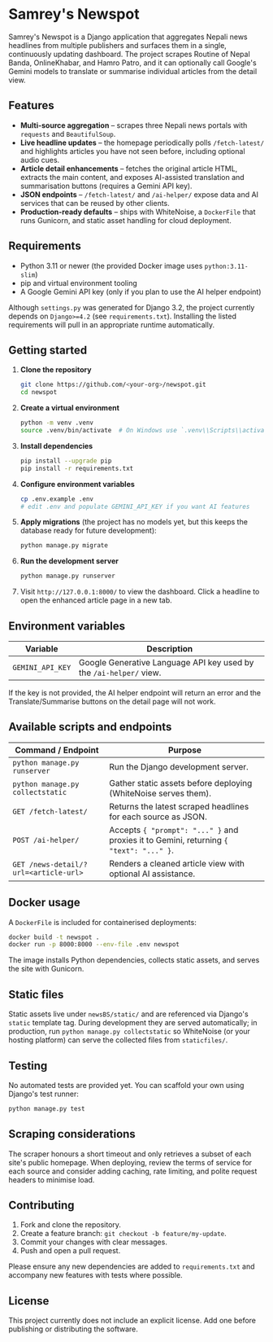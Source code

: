 # Samrey's Newspot

Samrey's Newspot is a Django application that aggregates Nepali news headlines from
multiple publishers and surfaces them in a single, continuously updating dashboard.
The project scrapes Routine of Nepal Banda, OnlineKhabar, and Hamro Patro, and it can
optionally call Google's Gemini models to translate or summarise individual articles
from the detail view.

## Features

- **Multi-source aggregation** – scrapes three Nepali news portals with `requests`
  and `BeautifulSoup`.
- **Live headline updates** – the homepage periodically polls `/fetch-latest/` and
  highlights articles you have not seen before, including optional audio cues.
- **Article detail enhancements** – fetches the original article HTML, extracts the
  main content, and exposes AI-assisted translation and summarisation buttons
  (requires a Gemini API key).
- **JSON endpoints** – `/fetch-latest/` and `/ai-helper/` expose data and AI services
  that can be reused by other clients.
- **Production-ready defaults** – ships with WhiteNoise, a `DockerFile` that runs
  Gunicorn, and static asset handling for cloud deployment.

## Requirements

- Python 3.11 or newer (the provided Docker image uses `python:3.11-slim`)
- pip and virtual environment tooling
- A Google Gemini API key (only if you plan to use the AI helper endpoint)

Although `settings.py` was generated for Django 3.2, the project currently depends on
`Django>=4.2` (see `requirements.txt`). Installing the listed requirements will pull in
an appropriate runtime automatically.

## Getting started

1. **Clone the repository**
   ```bash
   git clone https://github.com/<your-org>/newspot.git
   cd newspot
   ```
2. **Create a virtual environment**
   ```bash
   python -m venv .venv
   source .venv/bin/activate  # On Windows use `.venv\\Scripts\\activate`
   ```
3. **Install dependencies**
   ```bash
   pip install --upgrade pip
   pip install -r requirements.txt
   ```
4. **Configure environment variables**
   ```bash
   cp .env.example .env
   # edit .env and populate GEMINI_API_KEY if you want AI features
   ```
5. **Apply migrations** (the project has no models yet, but this keeps the database
   ready for future development):
   ```bash
   python manage.py migrate
   ```
6. **Run the development server**
   ```bash
   python manage.py runserver
   ```
7. Visit `http://127.0.0.1:8000/` to view the dashboard. Click a headline to open the
   enhanced article page in a new tab.

## Environment variables

| Variable        | Description                                                        |
|-----------------|--------------------------------------------------------------------|
| `GEMINI_API_KEY` | Google Generative Language API key used by the `/ai-helper/` view. |

If the key is not provided, the AI helper endpoint will return an error and the
Translate/Summarise buttons on the detail page will not work.

## Available scripts and endpoints

| Command / Endpoint       | Purpose |
|--------------------------|---------|
| `python manage.py runserver` | Run the Django development server. |
| `python manage.py collectstatic` | Gather static assets before deploying (WhiteNoise serves them). |
| `GET /fetch-latest/` | Returns the latest scraped headlines for each source as JSON. |
| `POST /ai-helper/` | Accepts `{ "prompt": "..." }` and proxies it to Gemini, returning `{ "text": "..." }`. |
| `GET /news-detail/?url=<article-url>` | Renders a cleaned article view with optional AI assistance. |

## Docker usage

A `DockerFile` is included for containerised deployments:

```bash
docker build -t newspot .
docker run -p 8000:8000 --env-file .env newspot
```

The image installs Python dependencies, collects static assets, and serves the site
with Gunicorn.

## Static files

Static assets live under `newsBS/static/` and are referenced via Django's `static`
template tag. During development they are served automatically; in production, run
`python manage.py collectstatic` so WhiteNoise (or your hosting platform) can serve
the collected files from `staticfiles/`.

## Testing

No automated tests are provided yet. You can scaffold your own using Django's test
runner:

```bash
python manage.py test
```

## Scraping considerations

The scraper honours a short timeout and only retrieves a subset of each site's public
homepage. When deploying, review the terms of service for each source and consider
adding caching, rate limiting, and polite request headers to minimise load.

## Contributing

1. Fork and clone the repository.
2. Create a feature branch: `git checkout -b feature/my-update`.
3. Commit your changes with clear messages.
4. Push and open a pull request.

Please ensure any new dependencies are added to `requirements.txt` and accompany new
features with tests where possible.

## License

This project currently does not include an explicit license. Add one before
publishing or distributing the software.
